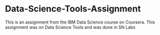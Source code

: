 # Data-Science-Tools-Assignment
This is an assignment from the IBM Data Science course on Coursera. This assignment was on Data Science Tools and was done in SN Labs
